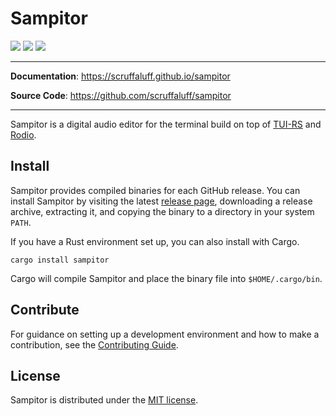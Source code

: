 # Sampitor

![](https://github.com/scruffaluff/sampitor/workflows/build/badge.svg)
![](https://img.shields.io/github/repo-size/scruffaluff/sampitor)
![](https://img.shields.io/github/license/scruffaluff/sampitor)

---

**Documentation**: https://scruffaluff.github.io/sampitor

**Source Code**: https://github.com/scruffaluff/sampitor

---

Sampitor is a digital audio editor for the terminal build on top of
[TUI-RS](https://github.com/fdehau/tui-rs) and
[Rodio](https://github.com/RustAudio/rodio).

## Install

Sampitor provides compiled binaries for each GitHub release. You can install
Sampitor by visiting the latest
[release page](https://github.com/scruffaluff/sampitor/releases/latest),
downloading a release archive, extracting it, and copying the binary to a
directory in your system `PATH`.

If you have a Rust environment set up, you can also install with Cargo.

```console
cargo install sampitor
```

Cargo will compile Sampitor and place the binary file into `$HOME/.cargo/bin`.

## Contribute

For guidance on setting up a development environment and how to make a
contribution, see the
[Contributing Guide](https://github.com/scruffaluff/sampitor/blob/master/CONTRIBUTING.md).

## License

Sampitor is distributed under the
[MIT license](https://github.com/scruffaluff/sampitor/blob/master/LICENSE.md).
